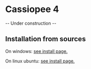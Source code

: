 # Cassiopee 4

-- Under construction --

## Installation from sources

On windows: [see install page.](https://github.com/onera/Cassiopee/blob/main/docs/developers/Install/msys2.md)

On linux ubuntu: [see install page.](https://github.com/onera/Cassiopee/blob/main/docs/developers/Install/ubuntu.md)